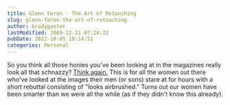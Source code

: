 ```yaml
---
title: Glenn Feron - The Art of Retouching
slug: glenn-feron-the-art-of-retouching
author: bradygaster
lastModified: 2009-12-21 07:24:22
pubDate: 2012-10-05 18:14:51
categories: Personal
---
```


So you think all those honies you&apos;ve been looking at in the magazines really look all that schnazzy?
<a href="http://glennferon.com.nyud.net:8090/portfolio1/index.html">Think again.</a> 
This is for all the women out there who&apos;ve looked at the images their men (or sons) stare at for hours with a short rebuttal consisting of &quot;looks airbrushed.&quot; Turns out our women have been smarter than we were all the while (as if they didn&apos;t know this
already).
